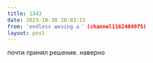 ```yaml
---
title: 1343
date: 2023-10-30 20:03:15
from: 'endless шизing ⍼' (channel1162404975)
layout: post
---
```


почти принял решение. наверно
